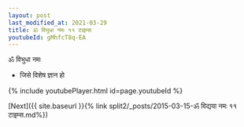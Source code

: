 ```yaml
---
layout: post
last_modified_at: 2021-03-29
title: ॐ विभुधा नमः ११ टाइम्स
youtubeId: gMhfcT8q-EA
---
```

 
 
 ॐ विभुधा नमः  
 
 -  जिसे विशेष ज्ञान हो 
 
  
 
  
 
 
 
 
 
 


{% include youtubePlayer.html id=page.youtubeId %}
 
[Next]({{ site.baseurl }}{% link  split2/_posts/2015-03-15-ॐ विद्यया नमः ११ टाइम्स.md%})
 
